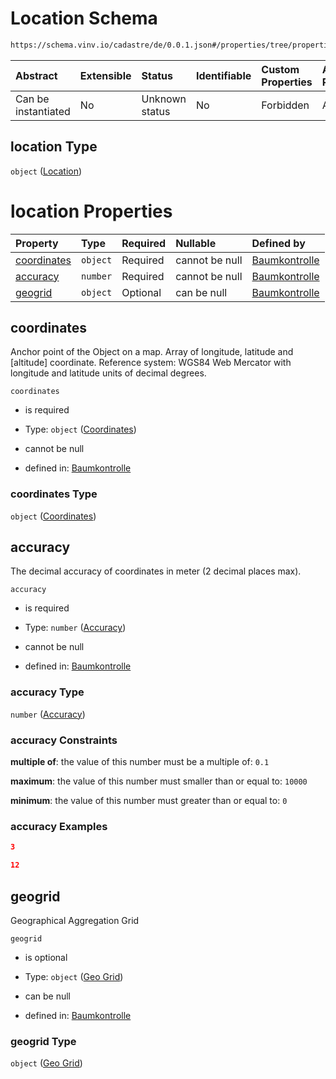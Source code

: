 # Location Schema

```txt
https://schema.vinv.io/cadastre/de/0.0.1.json#/properties/tree/properties/location
```



| Abstract            | Extensible | Status         | Identifiable | Custom Properties | Additional Properties | Access Restrictions | Defined In                                                                                                                 |
| :------------------ | :--------- | :------------- | :----------- | :---------------- | :-------------------- | :------------------ | :------------------------------------------------------------------------------------------------------------------------- |
| Can be instantiated | No         | Unknown status | No           | Forbidden         | Allowed               | none                | [dereferenced.doc.json\*](../../../../../../vinv-schemas/vinv-tree/out/0.0.1/dereferenced.doc.json "open original schema") |

## location Type

`object` ([Location](dereferenced-properties-baum-daten-properties-location.md))

# location Properties

| Property                    | Type     | Required | Nullable       | Defined by                                                                                                                                                                                                    |
| :-------------------------- | :------- | :------- | :------------- | :------------------------------------------------------------------------------------------------------------------------------------------------------------------------------------------------------------ |
| [coordinates](#coordinates) | `object` | Required | cannot be null | [Baumkontrolle](dereferenced-properties-baum-daten-properties-location-properties-coordinates.md "https://schema.vinv.io/cadastre/de/0.0.1.json#/properties/tree/properties/location/properties/coordinates") |
| [accuracy](#accuracy)       | `number` | Required | cannot be null | [Baumkontrolle](dereferenced-properties-baum-daten-properties-location-properties-accuracy.md "https://schema.vinv.io/cadastre/de/0.0.1.json#/properties/tree/properties/location/properties/accuracy")       |
| [geogrid](#geogrid)         | `object` | Optional | can be null    | [Baumkontrolle](dereferenced-properties-baum-daten-properties-location-properties-geo-grid.md "https://schema.vinv.io/cadastre/de/0.0.1.json#/properties/tree/properties/location/properties/geogrid")        |

## coordinates

Anchor point of the Object on a map. Array of longitude, latitude and \[altitude] coordinate. Reference system: WGS84 Web Mercator with longitude and latitude units of decimal degrees.

`coordinates`

*   is required

*   Type: `object` ([Coordinates](dereferenced-properties-baum-daten-properties-location-properties-coordinates.md))

*   cannot be null

*   defined in: [Baumkontrolle](dereferenced-properties-baum-daten-properties-location-properties-coordinates.md "https://schema.vinv.io/cadastre/de/0.0.1.json#/properties/tree/properties/location/properties/coordinates")

### coordinates Type

`object` ([Coordinates](dereferenced-properties-baum-daten-properties-location-properties-coordinates.md))

## accuracy

The decimal accuracy of coordinates in meter (2 decimal places max).

`accuracy`

*   is required

*   Type: `number` ([Accuracy](dereferenced-properties-baum-daten-properties-location-properties-accuracy.md))

*   cannot be null

*   defined in: [Baumkontrolle](dereferenced-properties-baum-daten-properties-location-properties-accuracy.md "https://schema.vinv.io/cadastre/de/0.0.1.json#/properties/tree/properties/location/properties/accuracy")

### accuracy Type

`number` ([Accuracy](dereferenced-properties-baum-daten-properties-location-properties-accuracy.md))

### accuracy Constraints

**multiple of**: the value of this number must be a multiple of: `0.1`

**maximum**: the value of this number must smaller than or equal to: `10000`

**minimum**: the value of this number must greater than or equal to: `0`

### accuracy Examples

```json
3
```

```json
12
```

## geogrid

Geographical Aggregation Grid

`geogrid`

*   is optional

*   Type: `object` ([Geo Grid](dereferenced-properties-baum-daten-properties-location-properties-geo-grid.md))

*   can be null

*   defined in: [Baumkontrolle](dereferenced-properties-baum-daten-properties-location-properties-geo-grid.md "https://schema.vinv.io/cadastre/de/0.0.1.json#/properties/tree/properties/location/properties/geogrid")

### geogrid Type

`object` ([Geo Grid](dereferenced-properties-baum-daten-properties-location-properties-geo-grid.md))
